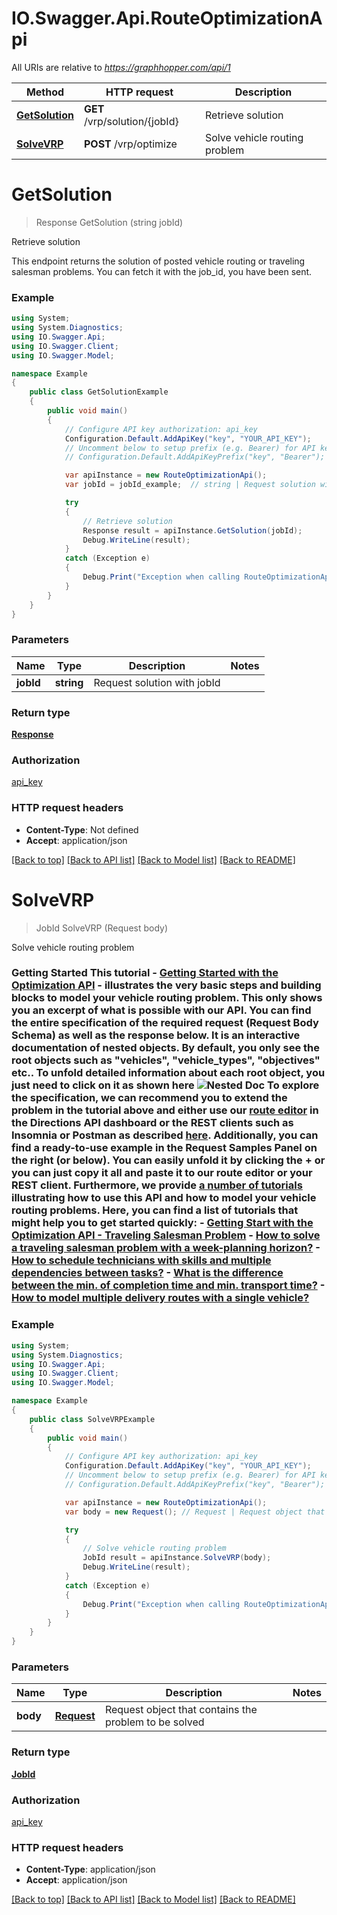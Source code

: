 # IO.Swagger.Api.RouteOptimizationApi

All URIs are relative to *https://graphhopper.com/api/1*

Method | HTTP request | Description
------------- | ------------- | -------------
[**GetSolution**](RouteOptimizationApi.md#getsolution) | **GET** /vrp/solution/{jobId} | Retrieve solution
[**SolveVRP**](RouteOptimizationApi.md#solvevrp) | **POST** /vrp/optimize | Solve vehicle routing problem

<a name="getsolution"></a>
# **GetSolution**
> Response GetSolution (string jobId)

Retrieve solution

This endpoint returns the solution of posted vehicle routing or traveling salesman problems. You can fetch it with the job_id, you have been sent. 

### Example
```csharp
using System;
using System.Diagnostics;
using IO.Swagger.Api;
using IO.Swagger.Client;
using IO.Swagger.Model;

namespace Example
{
    public class GetSolutionExample
    {
        public void main()
        {
            // Configure API key authorization: api_key
            Configuration.Default.AddApiKey("key", "YOUR_API_KEY");
            // Uncomment below to setup prefix (e.g. Bearer) for API key, if needed
            // Configuration.Default.AddApiKeyPrefix("key", "Bearer");

            var apiInstance = new RouteOptimizationApi();
            var jobId = jobId_example;  // string | Request solution with jobId

            try
            {
                // Retrieve solution
                Response result = apiInstance.GetSolution(jobId);
                Debug.WriteLine(result);
            }
            catch (Exception e)
            {
                Debug.Print("Exception when calling RouteOptimizationApi.GetSolution: " + e.Message );
            }
        }
    }
}
```

### Parameters

Name | Type | Description  | Notes
------------- | ------------- | ------------- | -------------
 **jobId** | **string**| Request solution with jobId | 

### Return type

[**Response**](Response.md)

### Authorization

[api_key](../README.md#api_key)

### HTTP request headers

 - **Content-Type**: Not defined
 - **Accept**: application/json

[[Back to top]](#) [[Back to API list]](../README.md#documentation-for-api-endpoints) [[Back to Model list]](../README.md#documentation-for-models) [[Back to README]](../README.md)
<a name="solvevrp"></a>
# **SolveVRP**
> JobId SolveVRP (Request body)

Solve vehicle routing problem

 ### Getting Started  This tutorial - [Getting Started with the Optimization API](https://www.graphhopper.com/blog/2019/05/17/getting-started-with-the-optimization-api-traveling-salesman-problem/) - illustrates the very basic steps and building blocks to model your vehicle routing problem.  This only shows you an excerpt of what is possible with our API. You can find the entire specification of the required request (Request Body Schema) as well as the response below. It is an interactive documentation of nested objects. By default, you only see the root objects such as \"vehicles\", \"vehicle_types\", \"objectives\" etc.. To unfold detailed information about each root object, you just need to click on it as shown here  ![Nested Doc](./img/nested-doc.gif)  To explore the specification, we can recommend you to extend the problem in the tutorial above and either use our [route editor](https://www.graphhopper.com/blog/2015/07/21/graphhoppers-new-route-optimization-editor/) in the Directions API dashboard or the REST clients such as Insomnia or Postman as described [here](https://docs.graphhopper.com/#section/Explore-our-APIs). Additionally, you can find a ready-to-use example in the Request Samples Panel on the right (or below). You can easily unfold it by clicking the + or you can just copy it all and paste it to our route editor or your REST client.  Furthermore, we provide [a number of tutorials](https://www.graphhopper.com/tutorial/) illustrating how to use this API and how to model your vehicle routing problems. Here, you can find a list of tutorials that might help you to get started quickly:  - [Getting Start with the Optimization API - Traveling Salesman Problem](https://www.graphhopper.com/blog/2019/05/17/getting-started-with-the-optimization-api-traveling-salesman-problem/) - [How to solve a traveling salesman problem with a week-planning horizon?](https://www.graphhopper.com/blog/2016/05/30/how-to-solve-a-traveling-salesman-problem-with-a-week-planning-horizon/) - [How to schedule technicians with skills and multiple dependencies between tasks?](https://www.graphhopper.com/blog/2016/06/03/how-to-route-technicians-with-skills-and-multiple-dependencies-between-tasks/) - [What is the difference between the min. of completion time and min. transport time?](https://www.graphhopper.com/blog/2016/06/20/what-is-the-difference-between-the-minimization-of-completion-time-and-minimizing-transport-time/) - [How to model multiple delivery routes with a single vehicle?](https://www.graphhopper.com/blog/2016/07/21/how-to-model-multiple-delivery-routes-with-a-single-vehicle/) 

### Example
```csharp
using System;
using System.Diagnostics;
using IO.Swagger.Api;
using IO.Swagger.Client;
using IO.Swagger.Model;

namespace Example
{
    public class SolveVRPExample
    {
        public void main()
        {
            // Configure API key authorization: api_key
            Configuration.Default.AddApiKey("key", "YOUR_API_KEY");
            // Uncomment below to setup prefix (e.g. Bearer) for API key, if needed
            // Configuration.Default.AddApiKeyPrefix("key", "Bearer");

            var apiInstance = new RouteOptimizationApi();
            var body = new Request(); // Request | Request object that contains the problem to be solved

            try
            {
                // Solve vehicle routing problem
                JobId result = apiInstance.SolveVRP(body);
                Debug.WriteLine(result);
            }
            catch (Exception e)
            {
                Debug.Print("Exception when calling RouteOptimizationApi.SolveVRP: " + e.Message );
            }
        }
    }
}
```

### Parameters

Name | Type | Description  | Notes
------------- | ------------- | ------------- | -------------
 **body** | [**Request**](Request.md)| Request object that contains the problem to be solved | 

### Return type

[**JobId**](JobId.md)

### Authorization

[api_key](../README.md#api_key)

### HTTP request headers

 - **Content-Type**: application/json
 - **Accept**: application/json

[[Back to top]](#) [[Back to API list]](../README.md#documentation-for-api-endpoints) [[Back to Model list]](../README.md#documentation-for-models) [[Back to README]](../README.md)
